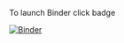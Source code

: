 To launch Binder click badge 

[![Binder](https://mybinder.org/badge_logo.svg)](https://mybinder.org/v2/gh/jpmill09/Fairfax_MS4.git/HEAD?filepath=Notebooks%2FMS4%20Service%20Area%20Analysis%20Final.ipynb)
